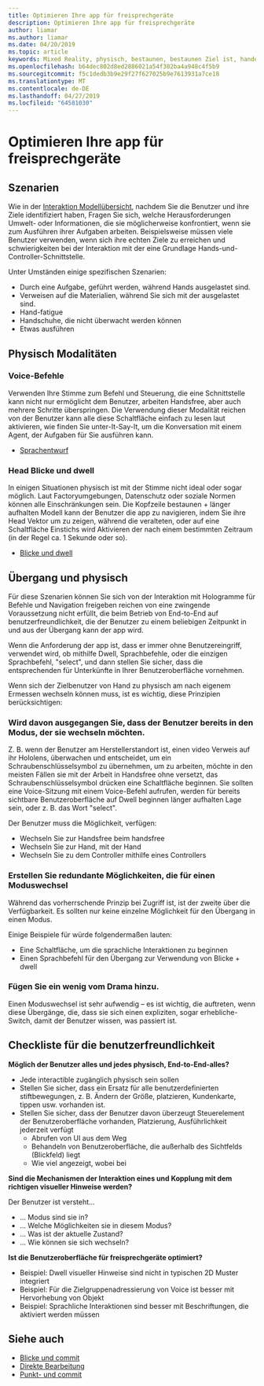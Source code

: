 ```yaml
---
title: Optimieren Ihre app für freisprechgeräte
description: Optimieren Ihre app für freisprechgeräte
author: liamar
ms.author: liamar
ms.date: 04/20/2019
ms.topic: article
keywords: Mixed Reality, physisch, bestaunen, bestaunen Ziel ist, handelt es sich bei Interaktion, Entwurf
ms.openlocfilehash: b64dec802d8ed2886021a54f302ba4a948c4f5b9
ms.sourcegitcommit: f5c1dedb3b9e29f27f627025b9e7613931a7ce18
ms.translationtype: MT
ms.contentlocale: de-DE
ms.lasthandoff: 04/27/2019
ms.locfileid: "64581030"
---
```

# <a name="optimizing-your-app-for-hands-free"></a>Optimieren Ihre app für freisprechgeräte



## <a name="scenarios"></a>Szenarien

Wie in der [Interaktion Modellübersicht](interaction-fundamentals.md), nachdem Sie die Benutzer und ihre Ziele identifiziert haben, Fragen Sie sich, welche Herausforderungen Umwelt- oder Informationen, die sie möglicherweise konfrontiert, wenn sie zum Ausführen ihrer Aufgaben arbeiten. Beispielsweise müssen viele Benutzer verwenden, wenn sich ihre echten Ziele zu erreichen und schwierigkeiten bei der Interaktion mit der eine Grundlage Hands-und-Controller-Schnittstelle. 

Unter Umständen einige spezifischen Szenarien: 
* Durch eine Aufgabe, geführt werden, während Hands ausgelastet sind.
* Verweisen auf die Materialien, während Sie sich mit der ausgelastet sind.
* Hand-fatigue
* Handschuhe, die nicht überwacht werden können
* Etwas ausführen


## <a name="hands-free-modalities"></a>Physisch Modalitäten

### <a name="voice-commanding"></a>Voice-Befehle

Verwenden Ihre Stimme zum Befehl und Steuerung, die eine Schnittstelle kann nicht nur ermöglicht dem Benutzer, arbeiten Handsfree, aber auch mehrere Schritte überspringen. Die Verwendung dieser Modalität reichen von der Benutzer kann alle diese Schaltfläche einfach zu lesen laut aktivieren, wie finden Sie unter-It-Say-It, um die Konversation mit einem Agent, der Aufgaben für Sie ausführen kann.

* [Sprachentwurf](voice-design.md)


### <a name="head-gaze-and-dwell"></a>Head Blicke und dwell

In einigen Situationen physisch ist mit der Stimme nicht ideal oder sogar möglich. Laut Factoryumgebungen, Datenschutz oder soziale Normen können alle Einschränkungen sein. Die Kopfzeile bestaunen + länger aufhalten Modell kann der Benutzer die app zu navigieren, indem Sie ihre Head Vektor um zu zeigen, während die veralteten, oder auf eine Schaltfläche Einstichs wird Aktivieren der nach einem bestimmten Zeitraum (in der Regel ca. 1 Sekunde oder so). 

* [Blicke und dwell](gaze-and-dwell.md)

## <a name="transitioning-in-and-out-of-hands-free"></a>Übergang und physisch

Für diese Szenarien können Sie sich von der Interaktion mit Hologramme für Befehle und Navigation freigeben reichen von eine zwingende Voraussetzung nicht erfüllt, die beim Betrieb von End-to-End auf benutzerfreundlichkeit, die der Benutzer zu einem beliebigen Zeitpunkt in und aus der Übergang kann der app wird. 

Wenn die Anforderung der app ist, dass er immer ohne Benutzereingriff, verwendet wird, ob mithilfe Dwell, Sprachbefehle, oder die einzigen Sprachbefehl, "select", und dann stellen Sie sicher, dass die entsprechenden für Unterkünfte in Ihrer Benutzeroberfläche vornehmen. 

Wenn sich der Zielbenutzer von Hand zu physisch am nach eigenem Ermessen wechseln können muss, ist es wichtig, diese Prinzipien berücksichtigen:

### <a name="assume-the-user-is-already-in-the-mode-that-they-want-to-switch-to"></a>Wird davon ausgegangen Sie, dass der Benutzer bereits in den Modus, der sie wechseln möchten.
Z. B. wenn der Benutzer am Herstellerstandort ist, einen video Verweis auf ihr Hololens, überwachen und entscheidet, um ein Schraubenschlüsselsymbol zu übernehmen, um zu arbeiten, möchte in den meisten Fällen sie mit der Arbeit in Handsfree ohne versetzt, das Schraubenschlüsselsymbol drücken eine Schaltfläche beginnen. Sie sollten eine Voice-Sitzung mit einem Voice-Befehl aufrufen, werden für bereits sichtbare Benutzeroberfläche auf Dwell beginnen länger aufhalten Lage sein, oder z. B. das Wort "select".

Der Benutzer muss die Möglichkeit, verfügen: 
* Wechseln Sie zur Handsfree beim handsfree
* Wechseln Sie zur Hand, mit der Hand
* Wechseln Sie zu dem Controller mithilfe eines Controllers 

### <a name="create-redundant-ways-to-switch-modes"></a>Erstellen Sie redundante Möglichkeiten, die für einen Moduswechsel
Während das vorherrschende Prinzip bei Zugriff ist, ist der zweite über die Verfügbarkeit. Es sollten nur keine einzelne Möglichkeit für den Übergang in einen Modus. 

Einige Beispiele für würde folgendermaßen lauten: 
* Eine Schaltfläche, um die sprachliche Interaktionen zu beginnen
* Einen Sprachbefehl für den Übergang zur Verwendung von Blicke + dwell

### <a name="add-a-dash-of-drama"></a>Fügen Sie ein wenig vom Drama hinzu.
Einen Moduswechsel ist sehr aufwendig – es ist wichtig, die auftreten, wenn diese Übergänge, die, dass sie sich einen expliziten, sogar erhebliche-Switch, damit der Benutzer wissen, was passiert ist. 


## <a name="usability-checklist"></a>Checkliste für die benutzerfreundlichkeit

**Möglich der Benutzer alles und jedes physisch, End-to-End-alles?**
* Jede interactible zugänglich physisch sein sollen
* Stellen Sie sicher, dass ein Ersatz für alle benutzerdefinierten stiftbewegungen, z. B. Ändern der Größe, platzieren, Kundenkarte, tippen usw. vorhanden ist.
* Stellen Sie sicher, dass der Benutzer davon überzeugt Steuerelement der Benutzeroberfläche vorhanden, Platzierung, Ausführlichkeit jederzeit verfügt
    * Abrufen von UI aus dem Weg
    * Behandeln von Benutzeroberfläche, die außerhalb des Sichtfelds (Blickfeld) liegt
    * Wie viel angezeigt, wobei bei

**Sind die Mechanismen der Interaktion eines und Kopplung mit dem richtigen visueller Hinweise werden?**

Der Benutzer ist versteht...
* ... Modus sind sie in?
* ... Welche Möglichkeiten sie in diesem Modus?
* ... Was ist der aktuelle Zustand?
* ... Wie können sie sich wechseln?
    
**Ist die Benutzeroberfläche für freisprechgeräte optimiert?**   

* Beispiel: Dwell visueller Hinweise sind nicht in typischen 2D Muster integriert
* Beispiel: Für die Zielgruppenadressierung von Voice ist besser mit Hervorhebung von Objekt
* Beispiel: Sprachliche Interaktionen sind besser mit Beschriftungen, die aktiviert werden müssen


## <a name="see-also"></a>Siehe auch
* [Blicke und commit](gaze-and-commit.md)
* [Direkte Bearbeitung](direct-manipulation.md)
* [Punkt- und commit](point-and-commit.md)
